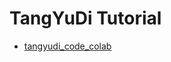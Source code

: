 # TangYuDi Tutorial


- [tangyudi_code_colab](https://drive.google.com/drive/folders/1HE179V0Z2g9NZ_taMiiU3jdLoaL1-IOd)
